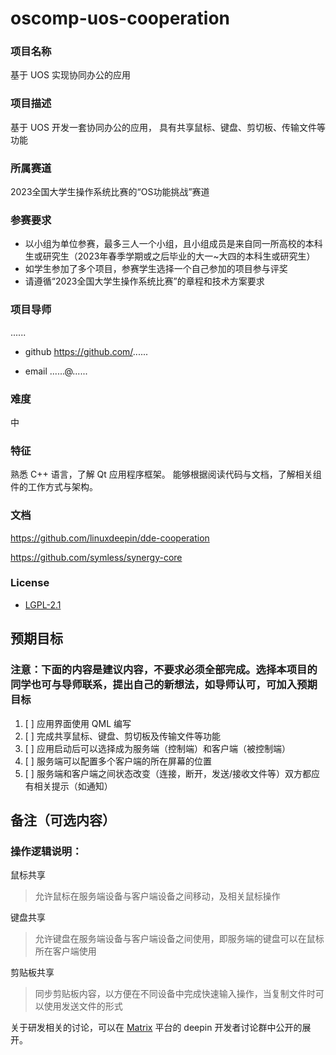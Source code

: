 # oscomp-uos-cooperation
### 项目名称
基于 UOS 实现协同办公的应用

### 项目描述

基于 UOS 开发一套协同办公的应用， 具有共享鼠标、键盘、剪切板、传输文件等功能

### 所属赛道

2023全国大学生操作系统比赛的“OS功能挑战”赛道



### 参赛要求

- 以小组为单位参赛，最多三人一个小组，且小组成员是来自同一所高校的本科生或研究生（2023年春季学期或之后毕业的大一~大四的本科生或研究生）
- 如学生参加了多个项目，参赛学生选择一个自己参加的项目参与评奖
- 请遵循“2023全国大学生操作系统比赛”的章程和技术方案要求



### 项目导师

......

* github https://github.com/......

* email ......@......



### 难度

中


### 特征

熟悉 C++ 语言，了解 Qt 应用程序框架。
能够根据阅读代码与文档，了解相关组件的工作方式与架构。


### 文档

https://github.com/linuxdeepin/dde-cooperation

https://github.com/symless/synergy-core

### License

* [LGPL-2.1](LICENSE)


## 预期目标

### 注意：下面的内容是建议内容，不要求必须全部完成。选择本项目的同学也可与导师联系，提出自己的新想法，如导师认可，可加入预期目标

1. [ ] 应用界面使用 QML 编写
2. [ ] 完成共享鼠标、键盘、剪切板及传输文件等功能
3. [ ] 应用启动后可以选择成为服务端（控制端）和客户端（被控制端）
4. [ ] 服务端可以配置多个客户端的所在屏幕的位置
5. [ ] 服务端和客户端之间状态改变（连接，断开，发送/接收文件等）双方都应有相关提示（如通知）

## 备注（可选内容）
### 操作逻辑说明：
鼠标共享
> 允许鼠标在服务端设备与客户端设备之间移动，及相关鼠标操作

键盘共享
> 允许键盘在服务端设备与客户端设备之间使用，即服务端的键盘可以在鼠标所在客户端使用

剪贴板共享
> 同步剪贴板内容，以方便在不同设备中完成快速输入操作，当复制文件时可以使用发送文件的形式

关于研发相关的讨论，可以在 [Matrix](https://wiki.deepin.org/Matrix) 平台的 deepin 开发者讨论群中公开的展开。